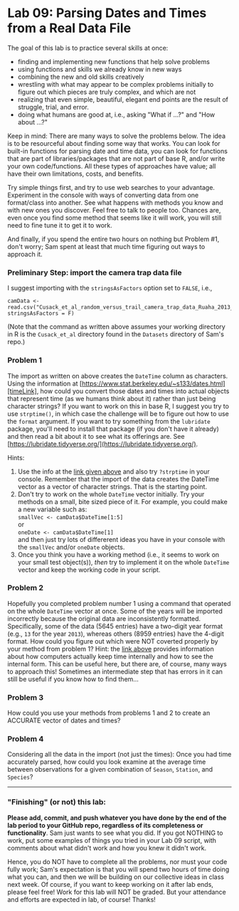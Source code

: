 # Lab 09: Parsing Dates and Times from a Real Data File

The goal of this lab is to practice several skills at once:
+ finding and implementing new functions that help solve problems
+ using functions and skills we already know in new ways
+ combining the new and old skills creatively
+ wrestling with what may appear to be complex problems initially to figure out which pieces are truly complex, and which are not
+ realizing that even simple, beautiful, elegant end points are the result of struggle, trial, and error.
+ doing what humans are good at, i.e., asking "What if ...?" and "How about ...?"


Keep in mind: There are many ways to solve the problems below.  The idea is to be resourceful about finding some way that works.  You can look for built-in functions for parsing date and time data, you can look for functions that are part of libraries/packages that are not part of base R, and/or write your own code/functions.  All these types of approaches have value; all have their own limitations, costs, and benefits.    

Try simple things first, and try to use web searches to your advantage.  Experiment in the console with ways of converting data from one format/class into another.  See what happens with methods you know and with new ones you discover.  Feel free to talk to people too.  Chances are, even once you find some method that seems like it will work, you will still need to fine tune it to get it to work.

And finally, if you spend the entire two hours on nothing but Problem #1, don't worry; Sam spent at least that much time figuring out ways to approach it.

### Preliminary Step: import the camera trap data file
I suggest importing with the `stringsAsFactors` option set to `FALSE`, i.e., 
```
camData <- read.csv("Cusack_et_al_random_versus_trail_camera_trap_data_Ruaha_2013_14.csv", stringsAsFactors = F)
```  
(Note that the command as written above assumes your working directory in R is the `Cusack_et_al` directory found in the `Datasets`  directory of Sam's repo.)

### Problem 1
The import as written on above creates the `DateTime` column as characters.
Using the information at [https://www.stat.berkeley.edu/~s133/dates.html][timeLink], 
how could you convert those dates and times into actual objects that represent time (as we humans think about it)
rather than just being character strings?  If you want to work on this in base R, I 
suggest you try to use `strptime()`, 
in which case the challenge will be to figure out how to use the `format` argument.
If you want to try something from the `lubridate` package, you'll need to install
that package (if you don't have it already) and then read a bit about it to see what 
its offerings are.  See [https://lubridate.tidyverse.org/](https://lubridate.tidyverse.org/).

Hints:
1. Use the info at the [link given above][timeLink] and also try `?strptime` in your console.  Remember that the import of the data creates the DateTime vector as a vector of character strings.  That is the starting point.
2. Don't try to work on the whole `DateTime` vector initially.  Try your methods on a small, bite sized piece of it.  For example, you could make a new variable such as:  
    `smallVec <- camData$DateTime[1:5]`  
    or  
    `oneDate <- camData$DateTime[1]`  
    and then just try lots of differerent ideas you have in your console with the `smallVec` and/or `oneDate` objects.  
3.  Once you think you have a working method (i.e., it seems to work on your small test object(s)), _then_ try to implement it on the whole `DateTime` vector and keep the working code in your script.

### Problem 2
Hopefully you completed problem number 1 using a command that operated on the
whole `DateTime` vector at once. Some of the years will be imported incorrectly
because the original data are inconsistently formatted.  Specifically, some
of the data (5645 entries) have a two-digit year format (e.g., `13` for the
year `2013`), whereas others (8959 entries) have the 4-digit format.  How could
you figure out which were NOT coverted properly by your method from problem 1?
Hint: the [link above][timeLink] provides information about how computers actually
keep time internally and how to see the internal form.  This can be useful
here, but there are, of course, many ways to approach this!  Sometimes an intermediate
step that has errors in it can still be useful if you know how to find them...


### Problem 3
How could you use your methods from problems 1 and 2 to create an ACCURATE
vector of dates and times?


### Problem 4
Considering all the data in the import (not just the times): Once you had time accurately parsed, how could you look examine at the average time between observations for a given combination of  `Season`, `Station`, and `Species`?

<hr>

### "Finishing" (or not) this lab:
**Please add, commit, and push whatever you have done by the end of the lab period to your GitHub repo, regardless of its completeness or functionality**.  Sam just wants to see what you did.   If you got NOTHING to work, put some examples of things you tried in your Lab 09 script, with comments about what didn't work and how you knew it didn't work.

Hence, you do NOT have to complete all the problems, nor must your code fully work; Sam's expectation is that you will spend two hours of time doing what you can, and then we will be building on our collective ideas in class next week.  Of course, if you want to keep working on it after lab ends, please feel free!  Work for this lab will NOT be graded.  But your attendance and efforts are expected in lab, of course!  Thanks!






[timeLink]: https://www.stat.berkeley.edu/~s133/dates.html

